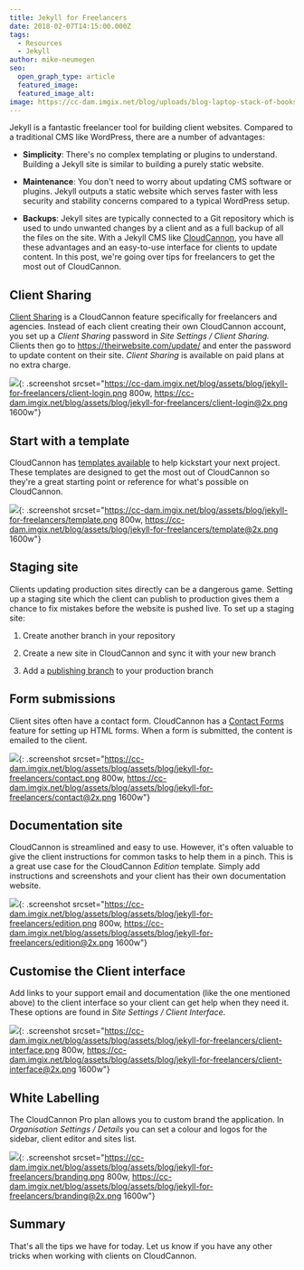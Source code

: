 ```yaml
---
title: Jekyll for Freelancers
date: 2018-02-07T14:15:00.000Z
tags:
  - Resources
  - Jekyll
author: mike-neumegen
seo:
  open_graph_type: article
  featured_image:
  featured_image_alt:
image: https://cc-dam.imgix.net/blog/uploads/blog-laptop-stack-of-books.jpg
---
```

Jekyll is a fantastic freelancer tool for building client websites. Compared to a traditional CMS like WordPress, there are a number of advantages:

* **Simplicity**\: There's no complex templating or plugins to understand. Building a Jekyll site is similar to building a purely static website.

* **Maintenance**\: You don't need to worry about updating CMS software or plugins. Jekyll outputs a static website which serves faster with less security and stability concerns compared to a typical WordPress setup.

* **Backups**\: Jekyll sites are typically connected to a Git repository which is used to undo unwanted changes by a client and as a full backup of all the files on the site. With a Jekyll CMS like [CloudCannon](https://cloudcannon.com), you have all these advantages and an easy-to-use interface for clients to update content. In this post, we're going over tips for freelancers to get the most out of CloudCannon.

## Client Sharing

[Client Sharing](https://docs.cloudcannon.com/sharing/client-sharing/) is a CloudCannon feature specifically for freelancers and agencies. Instead of each client creating their own CloudCannon account, you set up a *Client Sharing* password in *Site Settings / Client Sharing.* Clients then go to https://theirwebsite.com/update/ and enter the password to update content on their site. *Client Sharing* is available on paid plans at no extra charge.

![](https://cc-dam.imgix.net/blog/assets/blog/jekyll-for-freelancers/client-login.png){: .screenshot srcset="https://cc-dam.imgix.net/blog/assets/blog/jekyll-for-freelancers/client-login.png 800w,
https://cc-dam.imgix.net/blog/assets/blog/jekyll-for-freelancers/client-login@2x.png 1600w"}

## Start with a template

CloudCannon has [templates available](https://learn.cloudcannon.com/jekyll-templates/) to help kickstart your next project. These templates are designed to get the most out of CloudCannon so they're a great starting point or reference for what's possible on CloudCannon.

![](https://cc-dam.imgix.net/blog/assets/blog/jekyll-for-freelancers/template.png){: .screenshot srcset="https://cc-dam.imgix.net/blog/assets/blog/jekyll-for-freelancers/template.png 800w,
https://cc-dam.imgix.net/blog/assets/blog/jekyll-for-freelancers/template@2x.png 1600w"}

## Staging site

Clients updating production sites directly can be a dangerous game. Setting up a staging site which the client can publish to production gives them a chance to fix mistakes before the website is pushed live. To set up a staging site:

1. Create another branch in your repository

2. Create a new site in CloudCannon and sync it with your new branch

3. Add a [publishing branch](https://docs.cloudcannon.com/syncing/publishing/) to your production branch

## Form submissions

Client sites often have a contact form. CloudCannon has a [Contact Forms](https://docs.cloudcannon.com/hosting/contact-forms/) feature for setting up HTML forms. When a form is submitted, the content is emailed to the client.

![](https://cc-dam.imgix.net/blog/assets/blog/jekyll-for-freelancers/contact.png){: .screenshot srcset="https://cc-dam.imgix.net/blog/assets/blog/assets/blog/jekyll-for-freelancers/contact.png 800w,
https://cc-dam.imgix.net/blog/assets/blog/assets/blog/jekyll-for-freelancers/contact@2x.png 1600w"}

## Documentation site

CloudCannon is streamlined and easy to use. However, it's often valuable to give the client instructions for common tasks to help them in a pinch. This is a great use case for the CloudCannon *Edition* template. Simply add instructions and screenshots and your client has their own documentation website.

![](https://cc-dam.imgix.net/blog/assets/blog/jekyll-for-freelancers/edition.png){: .screenshot srcset="https://cc-dam.imgix.net/blog/assets/blog/assets/blog/jekyll-for-freelancers/edition.png 800w,
https://cc-dam.imgix.net/blog/assets/blog/assets/blog/jekyll-for-freelancers/edition@2x.png 1600w"}

## Customise the Client interface

Add links to your support email and documentation (like the one mentioned above) to the client interface so your client can get help when they need it. These options are found in *Site Settings / Client Interface*.

![](https://cc-dam.imgix.net/blog/assets/blog/jekyll-for-freelancers/client-interface.png){: .screenshot srcset="https://cc-dam.imgix.net/blog/assets/blog/assets/blog/jekyll-for-freelancers/client-interface.png 800w,
https://cc-dam.imgix.net/blog/assets/blog/assets/blog/jekyll-for-freelancers/client-interface@2x.png 1600w"}

## White Labelling

The CloudCannon Pro plan allows you to custom brand the application. In *Organisation Settings / Details* you can set a colour and logos for the sidebar, client editor and sites list.

![](https://cc-dam.imgix.net/blog/assets/blog/jekyll-for-freelancers/branding.png){: .screenshot srcset="https://cc-dam.imgix.net/blog/assets/blog/assets/blog/jekyll-for-freelancers/branding.png 800w,
https://cc-dam.imgix.net/blog/assets/blog/assets/blog/jekyll-for-freelancers/branding@2x.png 1600w"}

## Summary

That's all the tips we have for today. Let us know if you have any other tricks when working with clients on CloudCannon.